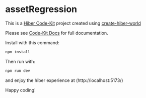 # assetRegression

This is a [Hiber Code-Kit](https://github.com/HiberWorld/codekit) project created using [create-hiber-world](https://github.com/HiberWorld/codekit/packages/create-hiber-world)

Please see [Code-Kit Docs](https://hiberworld.github.io/codekit/) for full documentation.

Install with this command:

```bash
npm install
```

Then run with:

```bash
npm run dev
```

and enjoy the hiber experience at
(http://localhost:5173/)

Happy coding!
